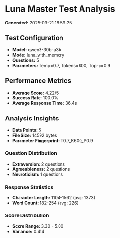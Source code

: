 # Luna Master Test Analysis

**Generated:** 2025-09-21 18:59:25

## Test Configuration
- **Model:** qwen3-30b-a3b
- **Mode:** luna_with_memory
- **Questions:** 5
- **Parameters:** Temp=0.7, Tokens=600, Top-p=0.9

## Performance Metrics
- **Average Score:** 4.22/5
- **Success Rate:** 100.0%
- **Average Response Time:** 36.4s

## Analysis Insights
- **Data Points:** 5
- **File Size:** 14592 bytes
- **Parameter Fingerprint:** T0.7_K600_P0.9

### Question Distribution
- **Extraversion:** 2 questions
- **Agreeableness:** 2 questions
- **Neuroticism:** 1 questions

### Response Statistics
- **Character Length:** 1104-1562 (avg: 1373)
- **Word Count:** 182-254 (avg: 226)

### Score Distribution
- **Score Range:** 3.30 - 5.00
- **Variance:** 0.414
